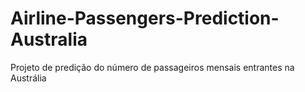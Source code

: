 # Airline-Passengers-Prediction-Australia
Projeto de predição do número de passageiros mensais entrantes na Austrália
